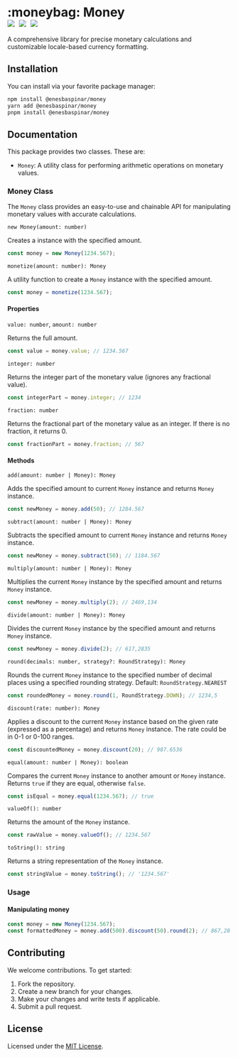 <h1>
 :moneybag: Money &nbsp;&nbsp;
 <div style="display: flex; gap: 10px;">
    <a href=""><img src="https://img.shields.io/endpoint?url=https://gist.githubusercontent.com/baspinarenes/2f738df7e195409cacd5c94b0f07d8bb/raw/test.json" /></a>
    <a href="http://hits.dwyl.com/baspinarenes/money">
      <img src="https://img.shields.io/endpoint?url=https%3A%2F%2Fhits.dwyl.com%2Fbaspinarenes%2Fmonefy.svg%3Fshow%3Dunique%3Flabel%3DHits&logo=buzzfeed&logoColor=white">
    </a>
    <a href="http://hits.dwyl.com/baspinarenes/money"><img src="https://github.com/baspinarenes/money/actions/workflows/release.yml/badge.svg" /></a>
  </div>
</h1>

A comprehensive library for precise monetary calculations and customizable locale-based currency formatting.

## Installation

You can install via your favorite package manager:

```bash
npm install @enesbaspinar/money
yarn add @enesbaspinar/money
pnpm install @enesbaspinar/money
```

## Documentation

This package provides two classes. These are:

- `Money`: A utility class for performing arithmetic operations on monetary values.

### Money Class

The `Money` class provides an easy-to-use and chainable API for manipulating monetary values with accurate calculations.

`new Money(amount: number)`

Creates a instance with the specified amount.

```typescript
const money = new Money(1234.567);
```

`monetize(amount: number): Money`

A utility function to create a `Money` instance with the specified amount.

```typescript
const money = monetize(1234.567);
```

#### Properties

`value: number`, `amount: number`

Returns the full amount.

```typescript
const value = money.value; // 1234.567
```

`integer: number`

Returns the integer part of the monetary value (ignores any fractional value).

```typescript
const integerPart = money.integer; // 1234
```

`fraction: number`

Returns the fractional part of the monetary value as an integer. If there is no fraction, it returns 0.

```typescript
const fractionPart = money.fraction; // 567
```

#### Methods

`add(amount: number | Money): Money`

Adds the specified amount to current `Money` instance and returns `Money` instance.

```typescript
const newMoney = money.add(50); // 1284.567
```

`subtract(amount: number | Money): Money`

Subtracts the specified amount to current `Money` instance and returns `Money` instance.

```typescript
const newMoney = money.subtract(50); // 1184.567
```

`multiply(amount: number | Money): Money`

Multiplies the current `Money` instance by the specified amount and returns `Money` instance.

```typescript
const newMoney = money.multiply(2); // 2469,134
```

`divide(amount: number | Money): Money`

Divides the current `Money` instance by the specified amount and returns `Money` instance.

```typescript
const newMoney = money.divide(2); // 617,2835
```

`round(decimals: number, strategy?: RoundStrategy): Money`

Rounds the current `Money` instance to the specified number of decimal places using a specified rounding strategy. Default: `RoundStrategy.NEAREST`

```typescript
const roundedMoney = money.round(1, RoundStrategy.DOWN); // 1234,5
```

`discount(rate: number): Money`

Applies a discount to the current `Money` instance based on the given rate (expressed as a percentage) and returns `Money` instance. The rate could be in 0-1 or 0-100 ranges.

```typescript
const discountedMoney = money.discount(20); // 987.6536
```

`equal(amount: number | Money): boolean`

Compares the current `Money` instance to another amount or `Money` instance. Returns `true` if they are equal, otherwise `false`.

```typescript
const isEqual = money.equal(1234.567); // true
```

`valueOf(): number`

Returns the amount of the `Money` instance.

```typescript
const rawValue = money.valueOf(); // 1234.567
```

`toString(): string`

Returns a string representation of the `Money` instance.

```typescript
const stringValue = money.toString(); // '1234.567'
```

### Usage

#### Manipulating money

```typescript
const money = new Money(1234.567);
const formattedMoney = money.add(500).discount(50).round(2); // 867,28
```

## Contributing

We welcome contributions. To get started:

1. Fork the repository.
2. Create a new branch for your changes.
3. Make your changes and write tests if applicable.
4. Submit a pull request.

## License

Licensed under the [MIT License](LICENSE).
